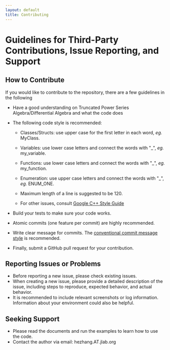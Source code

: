 ```yaml
---
layout: default
title: Contributing
---
```


# Guidelines for Third-Party Contributions, Issue Reporting, and Support

## How to Contribute

If you would like to contribute to the repository, there are a few guidelines in the following

- Have a good understanding on Truncated Power Series Algebra/Differential Algebra and what the code does

- The following code style is recommended:

  - Classes/Structs: use upper case for the first letter in each word, *eg.* MyClass. 

  - Variables: use lower case letters and connect the words with "_", *eg.* my_variable.

  - Functions: use lower case letters and connect the words with "_", *eg.* my_function.

  - Enumeration: use upper case letters and connect the words with "_", *eg.* ENUM_ONE. 

  - Maximum length of a line is suggested to be 120. 

  - For other issues, consult [Google C++ Style Guide](https://google.github.io/styleguide/cppguide.html) 

- Build your tests to make sure your code works. 

- Atomic commits (one feature per commit) are highly recommended. 

- Write clear message for commits. The [conventional commit message style](https://www.gitkraken.com/learn/git/best-practices/git-commit-message) is recommended. 

- Finally, submit a GitHub pull request for your contribution. 

    

## Reporting Issues or Problems

- Before reporting a new issue, please check existing issues.
- When creating a new issue, please provide a detailed description of the issue, including steps to reproduce, expected behavior, and actual behavior.
- It is recommended to include relevant screenshots or log information. Information about your environment could also be helpful. 

## Seeking Support

- Please read the documents and run the examples to learn how to use the code. 
- Contact the author via email: hezhang.AT.jlab.org
